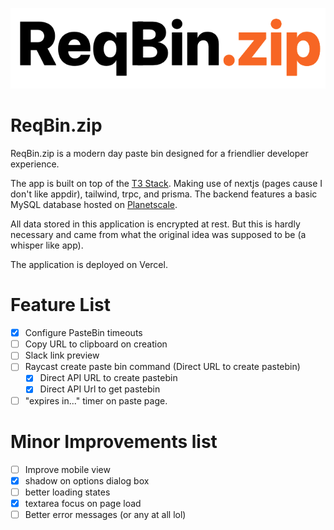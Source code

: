 ![Logo](public/logo.png)

# ReqBin.zip

ReqBin.zip is a modern day paste bin designed for a friendlier developer experience.

The app is built on top of the [T3 Stack](https://create.t3.gg/). Making use of nextjs (pages cause I don't like appdir), tailwind, trpc, and prisma. The backend features a basic MySQL database hosted on [Planetscale](https://planetscale.com).

All data stored in this application is encrypted at rest. But this is hardly necessary and came from what the original idea was supposed to be (a whisper like app).

The application is deployed on Vercel.

# Feature List
- [x] Configure PasteBin timeouts
- [ ] Copy URL to clipboard on creation
- [ ] Slack link preview
- [ ] Raycast create paste bin command (Direct URL to create pastebin)
  - [x] Direct API URL to create pastebin
  - [x] Direct API Url to get pastebin
- [ ] "expires in..." timer on paste page.

# Minor Improvements list
- [ ] Improve mobile view
- [x] shadow on options dialog box
- [ ] better loading states
- [x] textarea focus on page load
- [ ] Better error messages (or any at all lol)
